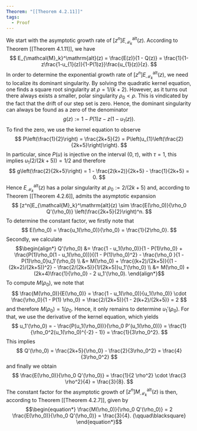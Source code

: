 ```yaml
---
Theorem: "[[Theorem 4.2.11]]"
tags:
  - Proof
---
```


We start with the asymptotic growth rate of $[z^n]E_{\mathcal{M}_k}^\mathrm{alt}(z)$. 
According to Theorem [[Theorem 4.1.11]], we have 
$$ 
E_{\mathcal{M}_k}^\mathrm{alt}(z) = \frac{E(z)}{1 - Q(z)} = \frac{1}{1-z\frac{1-u_{1}(z)}{1-P(1)z}}\frac{u_{1}(z)}{z}.
$$
In order to determine the exponential growth rate of $[z^n]E_{\mathcal{M}_k}^\mathrm{alt}(z)$, we need to localize its dominant singularity.
By solving the quadratic kernel equation, one finds a square root singularity  at $\rho = 1/(k+2)$.
However, as it turns out there always exists a smaller, polar singularity $\rho_{0} < \rho$. This is vindicated by the fact that the drift of our step set is zero.
Hence, the dominant singularity can always be found as a zero of the denominator 
$$
g(z) := 1-P(1)z - z(1-u_{1}(z)).
$$
To find the zero, we use the kernel equation to observe 
$$
P\left(\frac{1}{2}\right) = \frac{2k+5}{2} = P\left(u_{1}\left(\frac{2}{2k+5}\right)\right).
$$
In particular, since $P(u)$ is injective on the interval $(0,\tau)$, with $\tau = 1$, this implies $u_1(2/(2k+5)) = 1/2$ and therefore
$$
g\left(\frac{2}{2k+5}\right) = 1 - \frac{2(k+2)}{2k+5} - \frac{1}{2k+5} = 0.
$$
Hence $E_{\mathcal{M}_k}^\mathrm{alt}(z)$ has a polar singularity at $\rho_0 := 2/(2k+5)$ and, according to Theorem [[Theorem 4.2.6]], admits the asymptotic expansion
$$
[z^n]E_{\mathcal{M}_k}^\mathrm{alt}(z) \sim \frac{E(\rho_0)}{\rho_0 Q'(\rho_0)} \left(\frac{2k+5}{2}\right)^n.
$$
To determine the constant factor, we firstly note that 
$$
E(\rho_0) = \frac{u_1(\rho_0)}{\rho_0} = \frac{1}{2\rho_0}.
$$
Secondly, we calculate
$$\begin{align*}
Q'(\rho_0) &= \frac{1 - u_1(\rho_0)}{1 - P(1)\rho_0} + \frac{P(1)\rho_0(1 - u_1(\rho_0))}{(1 - P(1)\rho_0)^2} - \frac{\rho_0 }{1 - P(1)\rho_0}u_1'(\rho_0) \\
&= M(\rho_0) + \frac{(k+2)/(2k+5)}{(1 - (2k+2)/(2k+5))^2} - \frac{2/(2k+5)}{1/(2k+5)}u_1'(\rho_0) \\
&= M(\rho_0) + (2k+4)\frac{1}{\rho_0} - 2 u_1'(\rho_0).
\end{align*}$$
To compute $M(\rho_0)$, we note that 
$$
\frac{M(\rho_0)}{E(\rho_0)} = 
\frac{1 - u_1(\rho_0)}{u_1(\rho_0)} \cdot \frac{\rho_0}{1 - P(1) \rho_0}
= \frac{2/(2k+5)}{1 - 2(k+2)/(2k+5)} = 2
$$
and therefore $M(\rho_0) = 1/\rho_0$.
Hence, it only remains to determine $u_1'(\rho_0)$. For that, we use the derivative of the kernel equation, which yields
$$
u_1'(\rho_0) = - \frac{P(u_1(\rho_0))}{\rho_0 P'(u_1(\rho_0))} 
= \frac{1}{\rho_0^2(u_1(\rho_0)^{-2} - 1)}
= \frac{1}{3\rho_0^2}.
$$
This implies
$$
Q'(\rho_0) = \frac{2k+5}{\rho_0} - \frac{2}{3\rho_0^2} 
= \frac{4}{3\rho_0^2} 
$$
and finally we obtain
$$
\frac{E(\rho_0)}{\rho_0 Q'(\rho_0)} = 
\frac{1}{2 \rho^2} \cdot \frac{3 \rho^2}{4} = \frac{3}{8}.
$$
The constant factor for the asymptotic growth of $[z^n]M_{\mathcal{M}_k}^\mathrm{alt}(z)$ is then, according to Theorem [[Theorem 4.2.7]], given by
$$\begin{equation*}
\frac{M(\rho_0)}{\rho_0 Q'(\rho_0)} = 2 \frac{E(\rho_0)}{\rho_0 Q'(\rho_0)} = \frac{3}{4}. {\qquad\blacksquare}
\end{equation*}$$

